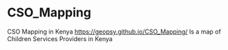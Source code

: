 # CSO_Mapping
CSO Mapping in Kenya
https://geopsy.github.io/CSO_Mapping/
Is a map of Children Services Providers in Kenya
